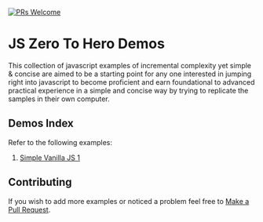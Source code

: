 [![PRs Welcome](https://img.shields.io/badge/PRs-welcome-brightgreen.svg?style=flat-square)](https://makeapullrequest.com)
# JS Zero To Hero Demos
This collection of javascript examples of incremental complexity yet simple & concise are aimed to be a starting point for any one interested in jumping right into javascript to become proficient and earn foundational to advanced practical experience in a simple and concise way by trying to replicate the samples in their own computer.

## Demos Index
Refer to the following examples:
1. [Simple Vanilla JS 1](./simple-vanilla-js-1/README.md)

## Contributing
If you wish to add more examples or noticed a problem feel free to [Make a Pull Request](https://makeapullrequest.com/).